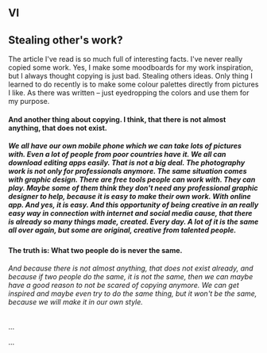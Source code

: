 ## VI

## Stealing other's work?

The article I've read is so much full of interesting facts. I've never really copied some work. Yes, I make some moodboards for my work inspiration, but I always thought copying is just bad. Stealing others ideas. Only thing I learned to do recently is to make some colour palettes directly from pictures I like. As there was written – just eyedropping the colors and use them for my purpose. 

#### And another thing about copying. I think, that there is not almost anything, that does not exist. 

##### We all have our own mobile phone which we can take lots of pictures with. Even a lot of people from poor countries have it. We all can download editing apps easily. That is not a big deal. The photography work is not only for professionals anymore. The same situation comes with graphic design. There are free tools people can work with. They can play. Maybe some of them think they don't need any professional graphic designer to help, because it is easy to make their own work. With online app. And yes, it is easy. And this opportunity of being creative in an really easy way in connection with internet and social media cause, that there is already so many things made, created. Every day. A lot of it is the same all over again, but some are original, creative from talented people.  

#### The truth is: What two people do is never the same. 

###### And because there is not almost anything, that does not exist already, and because if two people do the same, it is not the same, then we can maybe have a good reason to not be scared of copying anymore. We can get inspired and maybe even try to do the same thing, but it won't be the same, because we will make it in our own style.

…

…

